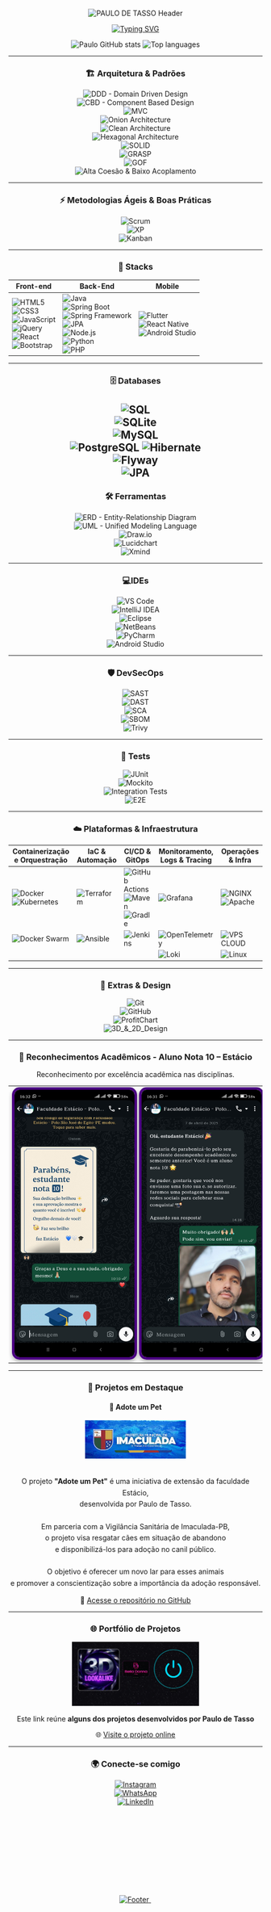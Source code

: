 <div align="center">
  
<img src="data:image/svg+xml;utf8,<svg xmlns='http://www.w3.org/2000/svg' width='1' height='160'></svg>" alt="" />

  <img
    width="100%"
    src="https://capsule-render.vercel.app/api?type=waving&color=0:0A192F,100:00B4D8&height=180&section=header&text=PAULO+DE+TASSO&fontSize=30&fontColor=ffffff&animation=twinkling&fontAlignY=35"
    alt="PAULO DE TASSO Header"
  />

[![Typing SVG](https://readme-typing-svg.demolab.com/?color=ffffff&size=35&center=true&vCenter=true&width=1000&lines=Ol%C3%A1%2C+Eu+Sou+Paulo+de+Tasso;Engenheiro+de+Software+em+forma%C3%A7%C3%A3o;FullStack+Developer;Seja+Bem-vindo%21%F0%9F%8E%89)](https://github.com/PauloDeTasso)

  <img width="465px" height="140px" src="https://github-readme-stats.vercel.app/api?username=PauloDeTasso&show_icons=true&count_private=true&hide_border=true&title_color=1B998B&icon_color=1B998B&text_color=ffffff&bg_color=0a0c10&hide=contribs&include_all_commits=true&rank_icon=github" alt="Paulo GitHub stats" />
  <img width="427px" height="200px" src="https://github-readme-stats.vercel.app/api/top-langs/?username=PauloDeTasso&layout=compact&hide_border=true&title_color=1B998B&text_color=ffffff&bg_color=0a0c10" alt="Top languages"/>


---

### 🏗️ **Arquitetura & Padrões**

![DDD - Domain Driven Design](https://img.shields.io/badge/DDD-Domain%20Driven%20Design-6f42c1?style=for-the-badge)  
![CBD - Component Based Design](https://img.shields.io/badge/CBD-Component%20Based%20Design-0078d4?style=for-the-badge)  
![MVC](https://img.shields.io/badge/MVC-Model%2C%20View%2C%20Controller-4B0082?style=for-the-badge)  
![Onion Architecture](https://img.shields.io/badge/Onion-Architecture-ff69b4?style=for-the-badge)  
![Clean Architecture](https://img.shields.io/badge/Clean-Architecture-2ca02c?style=for-the-badge)  
![Hexagonal Architecture](https://img.shields.io/badge/Hexagonal-Architecture-f4b400?style=for-the-badge)  
![SOLID](https://img.shields.io/badge/SOLID-Principles-1f77b4?style=for-the-badge)  
![GRASP](https://img.shields.io/badge/GRASP-Principles-9467bd?style=for-the-badge)  
![GOF](https://img.shields.io/badge/GOF-Design%20Patterns-ff7f0e?style=for-the-badge)  
![Alta Coesão & Baixo Acoplamento](https://img.shields.io/badge/High%20Cohesion-Low%20Coupling-17becf?style=for-the-badge)

---

### ⚡ **Metodologias Ágeis & Boas Práticas**

![Scrum](https://img.shields.io/badge/Scrum-Agile-6f42c1?style=for-the-badge)  
![XP](https://img.shields.io/badge/Extreme%20Programming-Agile-9467bd?style=for-the-badge)  
![Kanban](https://img.shields.io/badge/Kanban-Agile-0078d4?style=for-the-badge)

---

### 🚀 **Stacks**

| Front-end | Back-End | Mobile |
| - | - | - |
| ![HTML5](https://img.shields.io/badge/HTML5-E34F26?style=for-the-badge&logo=html5&logoColor=white) <br> ![CSS3](https://img.shields.io/badge/CSS3-1572B6?style=for-the-badge&logo=css3&logoColor=white) <br> ![JavaScript](https://img.shields.io/badge/JavaScript-F7DF1E?style=for-the-badge&logo=javascript&logoColor=black) <br> ![jQuery](https://img.shields.io/badge/jQuery-0769AD?style=for-the-badge&logo=jquery&logoColor=white) <br> ![React](https://img.shields.io/badge/React-20232A?style=for-the-badge&logo=react&logoColor=61DAFB) <br> ![Bootstrap](https://img.shields.io/badge/Bootstrap-7952B3?style=for-the-badge&logo=bootstrap&logoColor=white) | ![Java](https://img.shields.io/badge/Java-ED8B00?style=for-the-badge&logo=java&logoColor=white) <br> ![Spring Boot](https://img.shields.io/badge/Spring_Boot-6DB33F?style=for-the-badge&logo=springboot&logoColor=white) <br> ![Spring Framework](https://img.shields.io/badge/Spring-6DB33F?style=for-the-badge&logo=spring&logoColor=white) <br> ![JPA](https://img.shields.io/badge/JPA-6DB33F?style=for-the-badge&logo=java&logoColor=white) <br> ![Node.js](https://img.shields.io/badge/Node.js-339933?style=for-the-badge&logo=nodedotjs&logoColor=white) <br> ![Python](https://img.shields.io/badge/Python-3776AB?style=for-the-badge&logo=python&logoColor=white) <br> ![PHP](https://img.shields.io/badge/PHP-777BB4?style=for-the-badge&logo=php&logoColor=white) | ![Flutter](https://img.shields.io/badge/Flutter-02569B?style=for-the-badge&logo=flutter&logoColor=white) <br> ![React Native](https://img.shields.io/badge/React_Native-20232A?style=for-the-badge&logo=react&logoColor=61DAFB) <br> ![Android Studio](https://img.shields.io/badge/Android_Studio-3DDC84?style=for-the-badge&logo=android&logoColor=white) |

---

### 🗄️ **Databases**

![SQL](https://img.shields.io/badge/SQL-003B57?style=for-the-badge)  
![SQLite](https://img.shields.io/badge/SQLite-003B57?style=for-the-badge&logo=sqlite&logoColor=white)  
![MySQL](https://img.shields.io/badge/MySQL-4479A1?style=for-the-badge&logo=mysql&logoColor=white)  
![PostgreSQL](https://img.shields.io/badge/PostgreSQL-316192?style=for-the-badge&logo=postgres&logoColor=white)
![Hibernate](https://img.shields.io/badge/Hibernate-59666C?style=for-the-badge&logo=hibernate&logoColor=white)  
![Flyway](https://img.shields.io/badge/Flyway-CC0200?style=for-the-badge&logo=flyway&logoColor=white)  
![JPA](https://img.shields.io/badge/JPA-6B8E23?style=for-the-badge)  
---

<div align="center">

### 🛠️ **Ferramentas**
![ERD - Entity-Relationship Diagram](https://img.shields.io/badge/ERD-Entity%20Relationship%20Diagram-FF8C00?style=for-the-badge)  
![UML - Unified Modeling Language](https://img.shields.io/badge/UML-Unified%20Modeling%20Language-00CED1?style=for-the-badge)  
![Draw.io](https://img.shields.io/badge/Draw.io-F08705?style=for-the-badge&logo=diagramsdotnet&logoColor=white)  
![Lucidchart](https://img.shields.io/badge/Lucidchart-2D2D2D?style=for-the-badge&logo=lucidchart&logoColor=F96D00)  
![Xmind](https://img.shields.io/badge/Xmind-FF4B4B?style=for-the-badge&logo=xmind&logoColor=white)  

</div>

---

<div align="center">

### 💻**IDEs**

![VS Code](https://img.shields.io/badge/VS%20Code-007ACC?style=for-the-badge&logo=visualstudiocode&logoColor=white)  
![IntelliJ IDEA](https://img.shields.io/badge/IntelliJ_IDEA-000000?style=for-the-badge&logo=intellijidea&logoColor=white)  
![Eclipse](https://img.shields.io/badge/Eclipse-2C2255?style=for-the-badge&logo=eclipseide&logoColor=white)  
![NetBeans](https://img.shields.io/badge/NetBeans-2D3E50?style=for-the-badge&logo=apache-netbeans&logoColor=white)  
![PyCharm](https://img.shields.io/badge/PyCharm-000000?style=for-the-badge&logo=pycharm&logoColor=white)  
![Android Studio](https://img.shields.io/badge/Android_Studio-3DDC84?style=for-the-badge&logo=androidstudio&logoColor=white)  

</div>

---

<div align="center">

### 🛡️ **DevSecOps**

![SAST](https://img.shields.io/badge/SAST-SAST-DC2626?style=for-the-badge)  
![DAST](https://img.shields.io/badge/DAST-DAST-F59E0B?style=for-the-badge)  
![SCA](https://img.shields.io/badge/SCA-Dependency%20Scan-0EA5A4?style=for-the-badge)  
![SBOM](https://img.shields.io/badge/SBOM-Software%20Bill%20of%20Materials-7C3AED?style=for-the-badge)  
![Trivy](https://img.shields.io/badge/Trivy-Scanner-1F2937?style=for-the-badge)  

</div>

---

<div align="center">

### 🧪 **Tests**

![JUnit](https://img.shields.io/badge/JUnit-25A162?style=for-the-badge)  
![Mockito](https://img.shields.io/badge/Mockito-6B7280?style=for-the-badge)  
![Integration Tests](https://img.shields.io/badge/Integration%20Tests-0EA5A4?style=for-the-badge)  
![E2E](https://img.shields.io/badge/E2E-Playwright%20%7C%20Cypress-DB2777?style=for-the-badge)  

</div>

---

### ☁️ **Plataformas & Infraestrutura**

| Containerização e Orquestração | IaC & Automação | CI/CD & GitOps | Monitoramento, Logs & Tracing | Operações & Infra |
|-------------------------------|----------------|----------------|-------------------------------|-----------------|
| ![Docker](https://img.shields.io/badge/Docker-2496ED?style=for-the-badge&logo=docker&logoColor=white)  ![Kubernetes](https://img.shields.io/badge/Kubernetes-326ce5?style=for-the-badge&logo=kubernetes&logoColor=white) | ![Terraform](https://img.shields.io/badge/Terraform-7B42BC?style=for-the-badge&logo=terraform&logoColor=white) | ![GitHub Actions](https://img.shields.io/badge/GitHub_Actions-2088FF?style=for-the-badge&logo=githubactions&logoColor=white)  ![Maven](https://img.shields.io/badge/Maven-C71A36?style=for-the-badge&logo=apachemaven&logoColor=white)  ![Gradle](https://img.shields.io/badge/Gradle-02303A?style=for-the-badge&logo=gradle&logoColor=white) | ![Grafana](https://img.shields.io/badge/Grafana-F46800?style=for-the-badge&logo=grafana&logoColor=white) | ![NGINX](https://img.shields.io/badge/NGINX-009639?style=for-the-badge&logo=nginx&logoColor=white)  ![Apache](https://img.shields.io/badge/Apache-6BA335?style=for-the-badge&logo=apache&logoColor=white) |
| ![Docker Swarm](https://img.shields.io/badge/Docker_Swarm-2CA5E0?style=for-the-badge&logo=docker&logoColor=white) | ![Ansible](https://img.shields.io/badge/Ansible-000000?style=for-the-badge&logo=ansible&logoColor=white) | ![Jenkins](https://img.shields.io/badge/Jenkins-D24939?style=for-the-badge&logo=jenkins&logoColor=white) | ![OpenTelemetry](https://img.shields.io/badge/OpenTelemetry-4f62ad?style=for-the-badge&logo=opentelemetry&logoColor=white) | ![VPS CLOUD](https://img.shields.io/badge/VPS_CLOUD-00ADEF?style=for-the-badge&logo=linux&logoColor=white) |
|  |  |  | ![Loki](https://img.shields.io/badge/Loki-000000?style=for-the-badge&logo=grafana&logoColor=white) | ![Linux](https://img.shields.io/badge/Linux-FCC624?style=for-the-badge&logo=linux&logoColor=black) |

---

### 🔧 **Extras & Design**

![Git](https://img.shields.io/badge/Git-F05032?style=for-the-badge&logo=git&logoColor=white)  
![GitHub](https://img.shields.io/badge/GitHub-181717?style=for-the-badge&logo=github&logoColor=white)  
![ProfitChart](https://img.shields.io/badge/ProfitChart-NTSL-lightgrey?style=for-the-badge)  
![3D_&_2D_Design](https://img.shields.io/badge/3D_%26_2D-Design-orange?style=for-the-badge)  

---
  
<div align="center">

  <h3>🏅 Reconhecimentos Acadêmicos - Aluno Nota 10 – Estácio</h3>
  <p>
    Reconhecimento por excelência acadêmica nas disciplinas.
  </p>

  <table>
    <tr>
      <td align="center">
        <a href="./estacio_reconhecimento2025.jpg" target="_blank">
          <img src="./estacio_reconhecimento2025.jpg" alt="Parabenização Estácio 2025" width="300px"
               style="border: 5px solid #4B0082; border-radius: 15px; box-shadow: 0 4px 8px rgba(0,0,0,0.3);" />
        </a>
      </td>
      <td align="center">
        <a href="./estacio_reconhecimento2024.jpg" target="_blank">
          <img src="./estacio_reconhecimento2024.jpg" alt="Parabenização Estácio 2024" width="300px"
               style="border: 5px solid #4B0082; border-radius: 15px; box-shadow: 0 4px 8px rgba(0,0,0,0.3);" />
        </a>
      </td>
    </tr>
  </table>

</div>

---

<div align="center">

  <h3>🐾 Projetos em Destaque</h3>

  <h4>🐶 Adote um Pet</h4>

  <img src="./logo-prefeitura1.jpg" alt="Logo Prefeitura" width="200px" /><br><br>

  <p align="center" style="max-width: 600px; line-height: 1.6;">
    O projeto <strong>"Adote um Pet"</strong> é uma iniciativa de extensão da faculdade Estácio,<br>
    desenvolvida por Paulo de Tasso.<br><br>
    Em parceria com a Vigilância Sanitária de Imaculada-PB,<br>
    o projeto visa resgatar cães em situação de abandono<br>
    e disponibilizá-los para adoção no canil público.<br><br>
    O objetivo é oferecer um novo lar para esses animais<br>
    e promover a conscientização sobre a importância da adoção responsável.
  </p>

  <p>
    🔗 <a href="https://github.com/PauloDeTasso/AdoteUmPet" target="_blank">
    Acesse o repositório no GitHub</a>
  </p>

</div>

---

### 🌐 Portfólio de Projetos
<div align="center">
  <img src="./SITE-001.jpg" alt="Portfolio" width="50%" />
  <p>Este link reúne <b>alguns dos projetos desenvolvidos por Paulo de Tasso</b></p>
  🌐 <a href="https://paulodetasso.github.io/projetos/">Visite o projeto online</a>
</div>

---

### 🌍 **Conecte-se comigo**

[![Instagram](https://img.shields.io/badge/Instagram-@pauloconsorcio-purple?style=for-the-badge&logo=instagram)](https://instagram.com/paulo_de_tasso)  
[![WhatsApp](https://img.shields.io/badge/WhatsApp-Atendimento-green?style=for-the-badge&logo=whatsapp)](https://wa.me/5583998454848)  
[![LinkedIn](https://img.shields.io/badge/LinkedIn-Paulo%20de%20Tasso-blue?style=for-the-badge&logo=linkedin)](https://linkedin.com/in/paulodetasso)

<br/>

<a href="https://github.com/PauloDeTasso">
  <img 
    width="100%" 
    src="https://capsule-render.vercel.app/api?type=waving&color=0:0A192F,100:00B4D8&height=180&section=footer&text=Paulo+de+Tasso+-+DevSecOps+-+FullStack+&fontSize=30&fontColor=ffffff&animation=twinkling&fontAlignY=55" 
    alt="Footer"
  />
</a>

<img src="data:image/svg+xml;utf8,<svg xmlns='http://www.w3.org/2000/svg' width='1' height='160'></svg>" alt="" />

</div>

